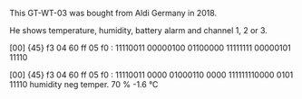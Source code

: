 This GT-WT-03 was bought from Aldi Germany in 2018.

He shows temperature, humidity, battery alarm and channel 1, 2 or 3.


[00] {45} f3 04 60 ff 05 f0 : 11110011 00000100 01100000 11111111 00000101 11110

[00] {45} f3 04 60 ff 05 f0 : 11110011 0000 01000110 0000 111111110000 0101 11110
                                            humidity      neg temper.
                                              70 %          -1.6 °C
